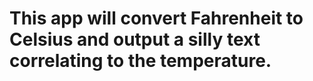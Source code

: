 # This app will convert Fahrenheit to Celsius and output a silly text correlating to the temperature.